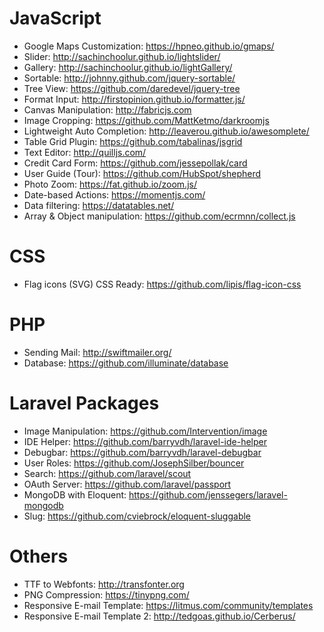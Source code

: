 # JavaScript
* Google Maps Customization: https://hpneo.github.io/gmaps/
* Slider: http://sachinchoolur.github.io/lightslider/
* Gallery: http://sachinchoolur.github.io/lightGallery/
* Sortable: http://johnny.github.com/jquery-sortable/
* Tree View: https://github.com/daredevel/jquery-tree
* Format Input: http://firstopinion.github.io/formatter.js/
* Canvas Manipulation: http://fabricjs.com
* Image Cropping: https://github.com/MattKetmo/darkroomjs
* Lightweight Auto Completion: http://leaverou.github.io/awesomplete/
* Table Grid Plugin: https://github.com/tabalinas/jsgrid
* Text Editor: http://quilljs.com/
* Credit Card Form: https://github.com/jessepollak/card
* User Guide (Tour): https://github.com/HubSpot/shepherd
* Photo Zoom: https://fat.github.io/zoom.js/
* Date-based Actions: https://momentjs.com/
* Data filtering: https://datatables.net/
* Array & Object manipulation: https://github.com/ecrmnn/collect.js

# CSS
* Flag icons (SVG) CSS Ready: https://github.com/lipis/flag-icon-css

# PHP
* Sending Mail: http://swiftmailer.org/
* Database: https://github.com/illuminate/database

# Laravel Packages
* Image Manipulation: https://github.com/Intervention/image
* IDE Helper: https://github.com/barryvdh/laravel-ide-helper
* Debugbar: https://github.com/barryvdh/laravel-debugbar
* User Roles: https://github.com/JosephSilber/bouncer
* Search: https://github.com/laravel/scout
* OAuth Server: https://github.com/laravel/passport
* MongoDB with Eloquent: https://github.com/jenssegers/laravel-mongodb
* Slug: https://github.com/cviebrock/eloquent-sluggable

# Others
* TTF to Webfonts: http://transfonter.org
* PNG Compression: https://tinypng.com/
* Responsive E-mail Template: https://litmus.com/community/templates
* Responsive E-mail Template 2: http://tedgoas.github.io/Cerberus/
